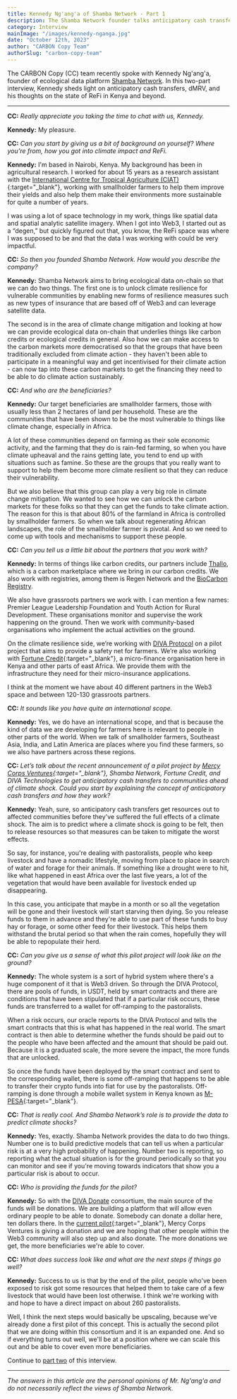 ```yaml
---
title: Kennedy Ng'ang'a of Shamba Network - Part 1
description: The Shamba Network founder talks anticipatory cash transfers, ecological data, and a new pilot project.
category: Interview
mainImage: "/images/kennedy-nganga.jpg"
date: "October 12th, 2023"
author: "CARBON Copy Team"
authorSlug: "carbon-copy-team"
---
```


The CARBON Copy (CC) team recently spoke with Kennedy Ng'ang'a, founder of ecological data platform [Shamba Network](/project/shamba-network/). In this two-part interview, Kennedy sheds light on anticipatory cash transfers, dMRV, and his thoughts on the state of ReFi in Kenya and beyond.

<hr class="lede center-square">

**CC:** *Really appreciate you taking the time to chat with us, Kennedy.*

**Kennedy:** My pleasure.

**CC:** *Can you start by giving us a bit of background on yourself? Where you’re from, how you got into climate impact and ReFi.*

**Kennedy:** I'm based in Nairobi, Kenya. My background has been in agricultural research. I worked for about 15 years as a research assistant with the [International Centre for Tropical Agriculture (CIAT)](https://csa-msp.kilimo.go.ke/international-centre-for-tropical-agriculture-ciat/){:target="_blank"}, working with smallholder farmers to help them improve their yields and also help them make their environments more sustainable for quite a number of years.

I was using a lot of space technology in my work, things like spatial data and spatial analytic satellite imagery. When I got into Web3, I started out as a “degen,” but quickly figured out that, you know, the ReFi space was where I was supposed to be and that the data I was working with could be very impactful.

**CC:** *So then you founded Shamba Network. How would you describe the company?*

**Kennedy:** Shamba Network aims to bring ecological data on-chain so that we can do two things. The first one is to unlock climate resilience for vulnerable communities by enabling new forms of resilience measures such as new types of insurance that are based off of Web3 and can leverage satellite data.

The second is in the area of climate change mitigation and looking at how we can provide ecological data on-chain that underlies things like carbon credits or ecological credits in general. Also how we can make access to the carbon markets more democratised so that the groups that have been traditionally excluded from climate action -  they haven't been able to participate in a meaningful way and get incentivised for their climate action - can now tap into these carbon markets to get the financing they need to be able to do climate action sustainably.

**CC:** *And who are the beneficiaries?*

**Kennedy:** Our target beneficiaries are smallholder farmers, those with usually less than 2 hectares of land per household. These are the communities that have been shown to be the most vulnerable to things like climate change, especially in Africa.

A lot of these communities depend on farming as their sole economic activity, and the farming that they do is rain-fed farming, so when you have climate upheaval and the rains getting late, you tend to end up with situations such as famine. So these are the groups that you really want to support to help them become more climate resilient so that they can reduce their vulnerability.

But we also believe that this group can play a very big role in climate change mitigation. We wanted to see how we can unlock the carbon markets for these folks so that they can get the funds to take climate action. The reason for this is that about 80% of the farmland in Africa is controlled by smallholder farmers. So when we talk about regenerating African landscapes, the role of the smallholder farmer is pivotal. And so we need to come up with tools and mechanisms to support these people.

**CC:** *Can you tell us a little bit about the partners that you work with?*

**Kennedy:** In terms of things like carbon credits, our partners include [Thallo](/project/thallo/), which is a carbon marketplace where we bring in our carbon credits. We also work with registries, among them is Regen Network and the [BioCarbon Registry](/project/biocarbon-registry/).

We also have grassroots partners we work with. I can mention a few names: Premier League Leadership Foundation and Youth Action for Rural Development. These organisations monitor and supervise the work happening on the ground. Then we work with community-based organisations who implement the actual activities on the ground.

On the climate resilience side, we’re working with [DIVA Protocol](/project/diva-protocol/) on a pilot project that aims to provide a safety net for farmers. We’re also working with [Fortune Credit](https://fortunecredit.co.ke/){:target="_blank"}, a micro-finance organisation here in Kenya and other parts of east Africa. We provide them with the infrastructure they need for their micro-insurance applications.

I think at the moment we have about 40 different partners in the Web3 space and between 120-130 grassroots partners.

**CC:** *It sounds like you have quite an international scope.*

**Kennedy:** Yes, we do have an international scope, and that is because the kind of data we are developing for farmers here is relevant to people in other parts of the world. When we talk of smallholder farmers, Southeast Asia, India, and Latin America are places where you find these farmers, so we also have partners across these regions.

**CC:** *Let’s talk about the recent announcement of a pilot project by [Mercy Corps Ventures](/project/mercy-corps-ventures/){:target="_blank"}, Shamba Network, Fortune Credit, and DIVA Technologies to get anticipatory cash transfers to communities ahead of climate shock. Could you start by explaining the concept of anticipatory cash transfers and how they work?*

**Kennedy:** Yeah, sure, so anticipatory cash transfers get resources out to affected communities before they've suffered the full effects of a climate shock. The aim is to predict where a climate shock is going to be felt, then to release resources so that measures can be taken to mitigate the worst effects.

So say, for instance, you're dealing with pastoralists, people who keep livestock and have a nomadic lifestyle, moving from place to place in search of water and forage for their animals. If something like a drought were to hit, like what happened in east Africa over the last five years, a lot of the vegetation that would have been available for livestock ended up disappearing.

In this case, you anticipate that maybe in a month or so all the vegetation will be gone and their livestock will start starving then dying. So you release funds to them in advance and they're able to use part of these funds to buy hay or forage, or some other feed for their livestock. This helps them withstand the brutal period so that when the rain comes, hopefully they will be able to repopulate their herd.

**CC:** *Can you give us a sense of what this pilot project will look like on the ground?*

**Kennedy:** The whole system is a sort of hybrid system where there's a huge component of it that is Web3 driven. So through the DIVA Protocol, there are pools of funds, in USDT, held by smart contracts and there are conditions that have been stipulated that if a particular risk occurs, these funds are transferred to a wallet for off-ramping to the pastoralists.

When a risk occurs, our oracle reports to the DIVA Protocol and tells the smart contracts that this is what has happened in the real world. The smart contract is then able to determine whether the funds should be paid out to the people who have been affected and the amount that should be paid out. Because it is a graduated scale, the more severe the impact, the more funds that are unlocked.

So once the funds have been deployed by the smart contract and sent to the corresponding wallet, there is some off-ramping that happens to be able to transfer their crypto funds into fiat for use by the pastoralists. Off-ramping is done through a mobile wallet system in Kenya known as [M-PESA](https://www.vodafone.com/about-vodafone/what-we-do/consumer-products-and-services/m-pesa){:target="_blank"}.

**CC:** *That is really cool. And Shamba Network’s role is to provide the data to predict climate shocks?*

**Kennedy:** Yes, exactly. Shamba Network provides the data to do two things. Number one is to build predictive models that can tell us when a particular risk is at a very high probability of happening. Number two is reporting, so reporting what the actual situation is for the ground periodically so that you can monitor and see if you're moving towards indicators that show you a particular risk is about to occur.

**CC:** *Who is providing the funds for the pilot?*

**Kennedy:** So with the [DIVA Donate](/project/diva-donate/) consortium, the main source of the funds will be donations. We are building a platform that will allow even ordinary people to be able to donate. Somebody can donate a dollar here, ten dollars there. In the [current pilot](https://www.divadonate.xyz/campaign/pastoralists-mcv){:target="_blank"}, Mercy Corps Ventures is giving a donation and we are hoping that other people within the Web3 community will also step up and also donate. The more donations we get, the more beneficiaries we're able to cover.

**CC:** *What does success look like and what are the next steps if things go well?*

**Kennedy:** Success to us is that by the end of the pilot, people who've been exposed to risk got some resources that helped them to take care of a few livestock that would have been lost otherwise. I think we're working with and hope to have a direct impact on about 260 pastoralists.

Well, I think the next steps would basically be upscaling, because we've already done a first pilot of this concept. This is actually the second pilot that we are doing within this consortium and it is an expanded one. And so if everything turns out well, we'll be at a position where we can scale this out and be able to cover even more beneficiaries.

Continue to [part two](/features/interview-kennedy-nganga-shamba-network-part-two/) of this interview.

---

*The answers in this article are the personal opinions of Mr. Ng'ang'a and do not necessarily reflect the views of Shamba Network.*
